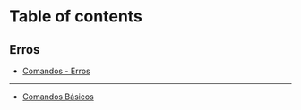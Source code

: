 # Table of contents

## Erros

* [Comandos - Erros](README.md)

***

* [Comandos Básicos](comandos-basicos.md)
